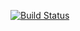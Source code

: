 [![Build Status](https://travis-ci.org/cdlib/zephir-services.svg?branch=master)](https://travis-ci.org/cdlib/zephir-services)
